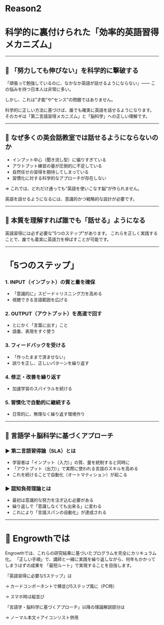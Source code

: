 # Reason2

# 科学的に裏付けられた「効率的英語習得メカニズム」

---

## 🔹 「努力しても伸びない」を科学的に撃破する

「頑張って勉強しているのに、なかなか英語が話せるようにならない」——
この悩みを持つ日本人は非常に多い。

しかし、これは"才能"や"センス"の問題ではありません。

科学的に正しい方法に基づけば、誰でも確実に英語を話せるようになります。
そのカギは「第二言語習得メカニズム」と「脳科学」への正しい理解です。

---

## 🔹 なぜ多くの英会話教室では話せるようにならないのか

- インプット中心（聞き流し型）に偏りすぎている
- アウトプット練習の量が圧倒的に不足している
- 自然任せの習得を期待してしまっている
- 習慣化に対する科学的なアプローチが存在しない

⇒ これでは、どれだけ通っても"英語を使いこなす脳"が作られません。

英語を話せるようになるには、意識的かつ戦略的な設計が必要です。

---

## 🔹 本質を理解すれば誰でも「話せる」ようになる

英語習得には必ず必要な"5つのステップ"があります。
これらを正しく実践することで、誰でも着実に英語力を伸ばすことが可能です。

---

# 「5つのステップ」

### 1. INPUT（インプット）の質と量を確保
-  「意識的に」スピード＋リスニング力を高める
-  視聴できる言語範囲を広げる

### 2. OUTPUT（アウトプット）を高速で回す
- とにかく「言葉に出す」こと
- 語彙、表現をすぐ使う

### 3. フィードバックを受ける
- 「作ったままで済ませない」
- 誤りを正し、正しいパターンを繰り返す

### 4. 修正・改善を繰り返す
- 加速学習のスパイラルを続ける

### 5. 習慣化で自動的に継続する
- 日常的に、無理なく繰り返す環境作り

---

## 🔹 言語学＋脳科学に基づくアプローチ

### ▶ 第二言語習得論（SLA）とは
- 学習者は「インプット（入力）」の質、量を統制すると同時に
- 「アウトプット（出力）」で実際に使われる言語のスキルを高める
- これを続けることで自動化（オートマティション）が起こる

### ▶ 認知負荷理論とは
- 最初は意識的な努力を注ぎ込む必要がある
- 繰り返しで「意識しなくても出来る」に変わる
- これにより「言語スパンの自動化」が達成される

---

# 🔹 Engrowthでは

Engrowthでは、これらの研究結果に基づいたプログラムを完全にカリキュラム化。
「正しい手順」で、講師と一緒に実践を繰り返しながら、何年もかかってしまうはずの成果を
「最短ルート」で実現することを目指します。


「英語習得に必要な5ステップ」は

→ カードコンポーネントで横並び5ステップ風に（PC時）

→ スマホ時は縦並び

「言語学・脳科学に基づくアプローチ」以降の理論解説部分は

→ ノーマル本文＋アイコンリスト併用